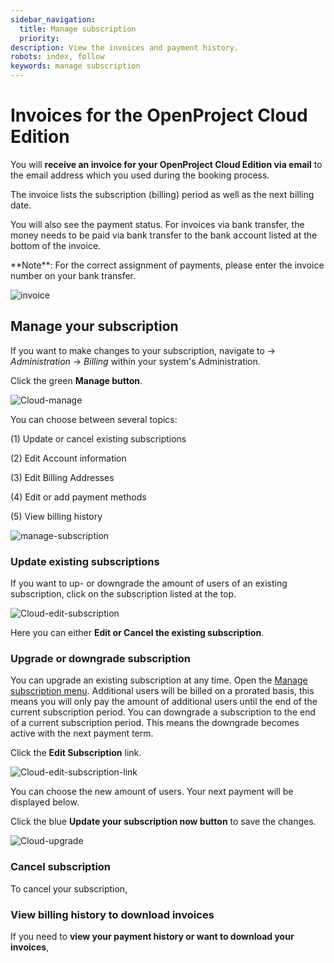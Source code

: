```yaml
---
sidebar_navigation:
  title: Manage subscription
  priority: 
description: View the invoices and payment history.
robots: index, follow
keywords: manage subscription
---
```


# Invoices for the OpenProject Cloud Edition

You will **receive an invoice for your OpenProject Cloud Edition via email** to the email address which you used during the booking process.

The invoice lists the subscription (billing) period as well as the next billing date.

You will also see the payment status. 
For invoices via bank transfer, the money needs to be paid via bank transfer to the bank account listed at the bottom of the invoice. 

<div class="alert alert-info" role="alert">
**Note**: For the correct assignment of payments, please enter the  invoice number on your bank transfer.
</div>

![invoice](image-20200110105613725.png)

## Manage your subscription

If you want to make changes to your subscription, navigate to -> *Administration* -> *Billing* within your system's Administration.

Click the green **Manage button**.

![Cloud-manage](Cloud-manage.png)

You can choose between several topics:

(1) Update or cancel existing subscriptions

(2) Edit Account information

(3) Edit Billing Addresses

(4) Edit or add payment methods

(5) View billing history

![manage-subscription](image-20200110110903662.png)

### Update existing subscriptions

If you want to up- or downgrade the amount of users of an existing subscription, click on the subscription listed at the top.

![Cloud-edit-subscription](Cloud-edit-subscription.png)



Here you can either **Edit or Cancel the existing subscription**.

### Upgrade or downgrade subscription

You can upgrade an existing subscription at any time. Open the [Manage subscription menu](#manage-your-subscription). Additional users will be billed on a prorated basis, this means you will only pay the amount of additional users until the end of the current subscription period. 
You can downgrade a subscription to the end of a current subscription period. This means the downgrade becomes active with the next payment term.

Click the **Edit Subscription** link.

![Cloud-edit-subscription-link](Cloud-edit-subscription-link.png)

You can choose the new amount of users. Your next payment will be displayed below.

Click the blue **Update your subscription now button** to save the changes.



![Cloud-upgrade](Cloud-upgrade.png)



### Cancel subscription

To cancel your subscription, 

### View billing history to download invoices

If you need to **view your payment history or want to download your invoices**, 